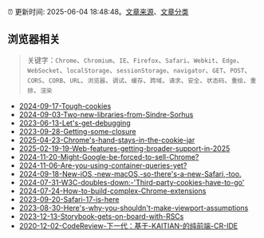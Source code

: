 :alarm_clock: 更新时间: 2025-06-04 18:48:48。[文章来源](/README.md)、[文章分类](/TAGS.md)

## 浏览器相关


> 关键字：`Chrome`、`Chromium`、`IE`、`Firefox`、`Safari`、`Webkit`、`Edge`、`WebSocket`、`localStorage`、`sessionStorage`、`navigator`、`GET`、`POST`、`CORS`、`CORB`、`URL`、`浏览器`、`调试`、`缓存`、`跨域`、`请求`、`安全`、`状态码`、`重绘`、`重排`、`渲染`



- [2024-09-17-Tough-cookies](https://nodeweekly.com/issues/548) 
- [2024-09-03-Two-new-libraries-from-Sindre-Sorhus](https://nodeweekly.com/issues/546) 
- [2023-06-13-Let's-get-debugging](https://nodeweekly.com/issues/490) 
- [2023-09-28-Getting-some-closure](https://javascriptweekly.com/issues/656) 
- [2025-04-23-Chrome's-hand-stays-in-the-cookie-jar](https://frontendfoc.us/issues/689) 
- [2025-02-19-19-Web-features-getting-broader-support-in-2025](https://frontendfoc.us/issues/680) 
- [2024-11-20-Might-Google-be-forced-to-sell-Chrome?](https://frontendfoc.us/issues/669) 
- [2024-11-06-Are-you-using-container-queries-yet?](https://frontendfoc.us/issues/667) 
- [2024-09-18-New-iOS,-new-macOS,-so-there's-a-new-Safari,-too.](https://frontendfoc.us/issues/660) 
- [2024-07-31-W3C-doubles-down:-'Third-party-cookies-have-to-go'](https://frontendfoc.us/issues/654) 
- [2024-07-24-How-to-build-complex-Chrome-extensions](https://frontendfoc.us/issues/653) 
- [2023-09-20-Safari-17-is-here](https://frontendfoc.us/issues/610) 
- [2023-08-30-Here's-why-you-shouldn't-make-viewport-assumptions](https://frontendfoc.us/issues/607) 
- [2023-12-13-Storybook-gets-on-board-with-RSCs](https://react.statuscode.com/issues/366) 
- [2020-12-02-CodeReview-下一代：基于-KAITIAN-的纯前端-CR-IDE](https://fed.taobao.org/blog/taofed/do71ct/uyaxag) 

